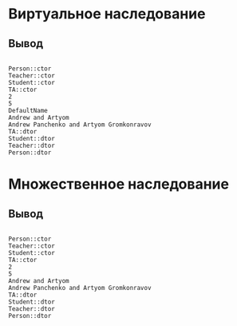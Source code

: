 # Виртуальное наследование
## Вывод
```

Person::ctor
Teacher::ctor
Student::ctor
TA::ctor
2
5
DefaultName 
Andrew and Artyom
Andrew Panchenko and Artyom Gromkonravov
TA::dtor
Student::dtor
Teacher::dtor
Person::dtor

```
# Множественное наследование
## Вывод
```

Person::ctor
Teacher::ctor
Student::ctor
TA::ctor
2
5
Andrew and Artyom
Andrew Panchenko and Artyom Gromkonravov
TA::dtor
Student::dtor
Teacher::dtor
Person::dtor

```
